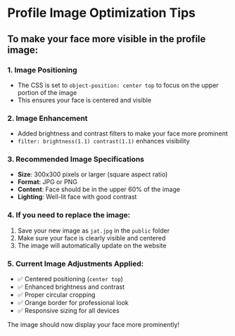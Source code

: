 # Profile Image Optimization Tips

## To make your face more visible in the profile image:

### 1. **Image Positioning**
- The CSS is set to `object-position: center top` to focus on the upper portion of the image
- This ensures your face is centered and visible

### 2. **Image Enhancement**
- Added brightness and contrast filters to make your face more prominent
- `filter: brightness(1.1) contrast(1.1)` enhances visibility

### 3. **Recommended Image Specifications**
- **Size**: 300x300 pixels or larger (square aspect ratio)
- **Format**: JPG or PNG
- **Content**: Face should be in the upper 60% of the image
- **Lighting**: Well-lit face with good contrast

### 4. **If you need to replace the image:**
1. Save your new image as `jat.jpg` in the `public` folder
2. Make sure your face is clearly visible and centered
3. The image will automatically update on the website

### 5. **Current Image Adjustments Applied:**
- ✅ Centered positioning (`center top`)
- ✅ Enhanced brightness and contrast
- ✅ Proper circular cropping
- ✅ Orange border for professional look
- ✅ Responsive sizing for all devices

The image should now display your face more prominently!



